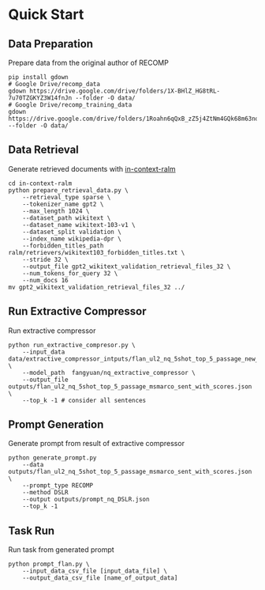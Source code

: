 # Quick Start

## Data Preparation

Prepare data from the original author of RECOMP

```shell
pip install gdown
# Google Drive/recomp_data
gdown https://drive.google.com/drive/folders/1X-BHlZ_HG8tRL-7u70TZGKYZ3W14fnJn --folder -O data/
# Google Drive/recomp_training_data
gdown https://drive.google.com/drive/folders/1Roahn6qQxB_zZ5j4ZtNm4GQk68m63nqn --folder -O data/
```

## Data Retrieval

Generate retrieved documents with [in-context-ralm](https://github.com/AI21Labs/in-context-ralm)

```shell
cd in-context-ralm
python prepare_retrieval_data.py \
    --retrieval_type sparse \
    --tokenizer_name gpt2 \
    --max_length 1024 \
    --dataset_path wikitext \
    --dataset_name wikitext-103-v1 \
    --dataset_split validation \
    --index_name wikipedia-dpr \
    --forbidden_titles_path ralm/retrievers/wikitext103_forbidden_titles.txt \
    --stride 32 \
    --output_file gpt2_wikitext_validation_retrieval_files_32 \
    --num_tokens_for_query 32 \
    --num_docs 16
mv gpt2_wikitext_validation_retrieval_files_32 ../
```

## Run Extractive Compressor

Run extractive compressor

```shell
python run_extractive_compresor.py \
    --input_data data/extractive_compressor_intputs/flan_ul2_nq_5shot_top_5_passage_new_msmarco_sent.json \
    --model_path  fangyuan/nq_extractive_compressor \
    --output_file outputs/flan_ul2_nq_5shot_top_5_passage_msmarco_sent_with_scores.json \
    --top_k -1 # consider all sentences
```

## Prompt Generation

Generate prompt from result of extractive compressor

```shell
python generate_prompt.py
    --data outputs/flan_ul2_nq_5shot_top_5_passage_msmarco_sent_with_scores.json \
    --prompt_type RECOMP
    --method DSLR
    --output outputs/prompt_nq_DSLR.json
    --top_k -1
```

## Task Run

Run task from generated prompt

```shell
python prompt_flan.py \
    --input_data_csv_file [input_data_file] \
    --output_data_csv_file [name_of_output_data]
```
